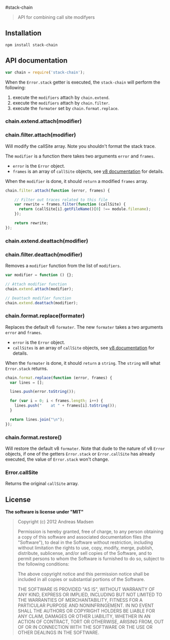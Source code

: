 #stack-chain

> API for combining call site modifyers

## Installation

```sheel
npm install stack-chain
```
## API documentation

```JavaScript
var chain = require('stack-chain');
```

When the `Error.stack` getter is executed, the `stack-chain` will perform the
following:

1. execute the `modifiers` attach by `chain.extend`.
2. execute the `modifiers` attach by `chain.filter`.
3. execute the `formater` set by `chain.format.replace`.

### chain.extend.attach(modifier)
### chain.filter.attach(modifier)

Will modify the callSite array. Note you shouldn't format the stack trace.

The `modifier` is a function there takes two arguments `error` and `frames`.

* `error` is the `Error` object.
* `frames` is an array of `callSite` objects, see
  [v8 documentation](http://code.google.com/p/v8/wiki/JavaScriptStackTraceApi)
  for details.

When the `modifier` is done, it should `return` a modified `frames` array.

```JavaScript
chain.filter.attach(function (error, frames) {

    // Filter out traces related to this file
    var rewrite = frames.filter(function (callSite) {
      return (callSite[i].getFileName()[0] !== module.filename);
    });

    return rewrite;
});
```

### chain.extend.deattach(modifier)
### chain.filter.deattach(modifier)

Removes a `modifier` function from the list of `modifiers`.

```JavaScript
var modifier = function () {};

// Attach modifier function
chain.extend.attach(modifier);

// Deattach modifier function
chain.extend.deattach(modifier);
```

### chain.format.replace(formater)

Replaces the default v8 `formater`. The new `formater` takes a two arguments
`error` and `frames`.

* `error` is the `Error` object.
* `callSites` is an array of `callSite` objects, see
  [v8 documentation](http://code.google.com/p/v8/wiki/JavaScriptStackTraceApi)
  for details.

When the `formater` is done, it should `return` a `string`. The `string` will
what `Error.stack` returns.

```JavaScript
chain.format.replace(function (error, frames) {
  var lines = [];

  lines.push(error.toString());

  for (var i = 0; i < frames.length; i++) {
    lines.push("    at " + frames[i].toString());
  }

  return lines.join("\n");
});
```

### chain.format.restore()

Will restore the default v8 `formater`. Note that dude to the nature of v8
`Error` objects, if one of the getters `Error.stack` or `Error.callSite` has
already executed, the value of `Error.stack` won't change.

### Error.callSite

Returns the original `callSite` array.

## License

**The software is license under "MIT"**

> Copyright (c) 2012 Andreas Madsen
>
> Permission is hereby granted, free of charge, to any person obtaining a copy
> of this software and associated documentation files (the "Software"), to deal
> in the Software without restriction, including without limitation the rights
> to use, copy, modify, merge, publish, distribute, sublicense, and/or sell
> copies of the Software, and to permit persons to whom the Software is
> furnished to do so, subject to the following conditions:
>
> The above copyright notice and this permission notice shall be included in
> all copies or substantial portions of the Software.
>
> THE SOFTWARE IS PROVIDED "AS IS", WITHOUT WARRANTY OF ANY KIND, EXPRESS OR
> IMPLIED, INCLUDING BUT NOT LIMITED TO THE WARRANTIES OF MERCHANTABILITY,
> FITNESS FOR A PARTICULAR PURPOSE AND NONINFRINGEMENT. IN NO EVENT SHALL THE
> AUTHORS OR COPYRIGHT HOLDERS BE LIABLE FOR ANY CLAIM, DAMAGES OR OTHER
> LIABILITY, WHETHER IN AN ACTION OF CONTRACT, TORT OR OTHERWISE, ARISING FROM,
> OUT OF OR IN CONNECTION WITH THE SOFTWARE OR THE USE OR OTHER DEALINGS IN
> THE SOFTWARE.
